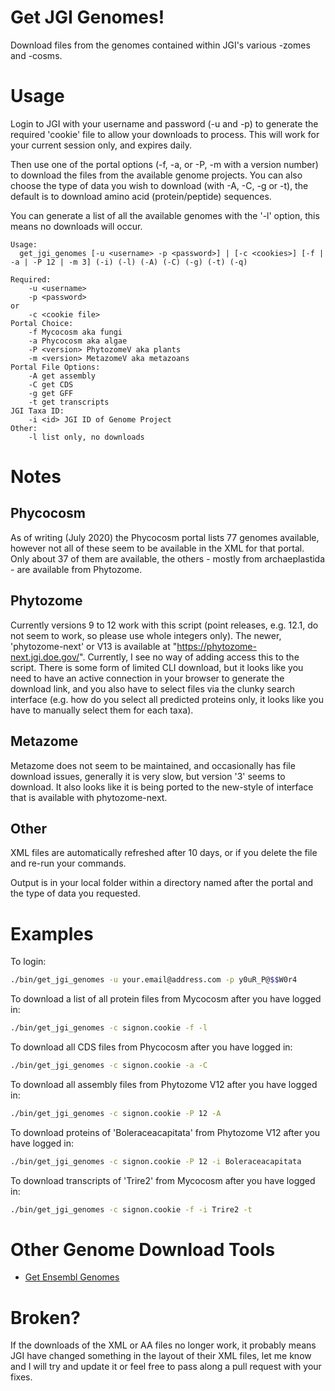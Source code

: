 # Get JGI Genomes!
Download files from the genomes contained within JGI's various -zomes and -cosms.

# Usage
Login to JGI with your username and password (-u and -p) to generate the required 'cookie' file to allow your downloads to process. This will work for your current session only, and expires daily.

Then use one of the portal options (-f, -a, or -P, -m with a version number) to download the files from the available genome projects. You can also choose the type of data you wish to download (with -A, -C, -g or -t), the default is to download amino acid (protein/peptide) sequences.

You can generate a list of all the available genomes with the '-l' option, this means no downloads will occur.

```
Usage:
  get_jgi_genomes [-u <username> -p <password>] | [-c <cookies>] [-f | -a | -P 12 | -m 3] (-i) (-l) (-A) (-C) (-g) (-t) (-q)

Required:
	-u <username>
	-p <password>
or
	-c <cookie file>
Portal Choice:
	-f Mycocosm aka fungi
	-a Phycocosm aka algae
	-P <version> PhytozomeV aka plants
	-m <version> MetazomeV aka metazoans
Portal File Options:
	-A get assembly
	-C get CDS
	-g get GFF
	-t get transcripts
JGI Taxa ID:
	-i <id> JGI ID of Genome Project
Other:
	-l list only, no downloads
```
# Notes
## Phycocosm
As of writing (July 2020) the Phycocosm portal lists 77 genomes available, however not all of these seem to be available in the XML for that portal. Only about 37 of them are available, the others - mostly from archaeplastida - are available from Phytozome.

## Phytozome
Currently versions 9 to 12 work with this script (point releases, e.g. 12.1, do not seem to work, so please use whole integers only). The newer, 'phytozome-next' or V13 is available at "https://phytozome-next.jgi.doe.gov/". Currently, I see no way of adding access this to the script. There is some form of limited CLI download, but it looks like you need to have an active connection in your browser to generate the download link, and you also have to select files via the clunky search interface (e.g. how do you select all predicted proteins only, it looks like you have to manually select them for each taxa).

## Metazome
Metazome does not seem to be maintained, and occasionally has file download issues, generally it is very slow, but version '3' seems to download. It also looks like it is being ported to the new-style of interface that is available with phytozome-next.

## Other
XML files are automatically refreshed after 10 days, or if you delete the file and re-run your commands.

Output is in your local folder within a directory named after the portal and the type of data you requested.

# Examples
To login:
```bash
./bin/get_jgi_genomes -u your.email@address.com -p y0uR_P@$$W0r4
```

To download a list of all protein files from Mycocosm after you have logged in:
```bash
./bin/get_jgi_genomes -c signon.cookie -f -l
```

To download all CDS files from Phycocosm after you have logged in:
```bash
./bin/get_jgi_genomes -c signon.cookie -a -C
```

To download all assembly files from Phytozome V12 after you have logged in:
```bash
./bin/get_jgi_genomes -c signon.cookie -P 12 -A
```

To download proteins of 'Boleraceacapitata' from Phytozome V12 after you have logged in:
```bash
./bin/get_jgi_genomes -c signon.cookie -P 12 -i Boleraceacapitata
```

To download transcripts of 'Trire2' from Mycocosm after you have logged in:
```bash
./bin/get_jgi_genomes -c signon.cookie -f -i Trire2 -t
```

# Other Genome Download Tools
 * [Get Ensembl Genomes](https://github.com/guyleonard/get_ensembl_genomes)

# Broken?
If the downloads of the XML or AA files no longer work, it probably means JGI have changed something in the layout of their XML files, let me know and I will try and update it or feel free to pass along a pull request with your fixes.
